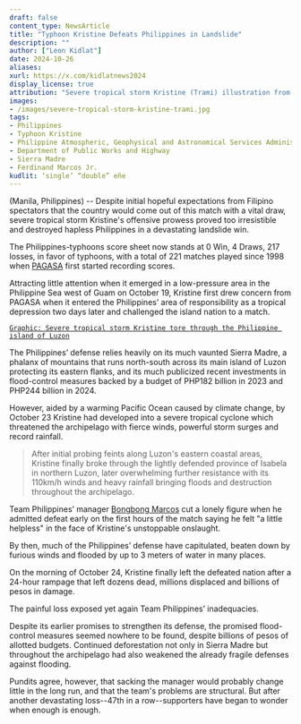 ```yaml
---
draft: false
content_type: NewsArticle
title: "Typhoon Kristine Defeats Philippines in Landslide"
description: ""
author: ["Leon Kidlat"]
date: 2024-10-26
aliases:
xurl: https://x.com/kidlatnews2024
display_license: true
attribution: "Severe tropical storm Kristine (Trami) illustration from [Wikimedia](https://en.wikipedia.org/wiki/File:ECDM_20241023_TC_TRAMI.pdf)."
images:
- /images/severe-tropical-storm-kristine-trami.jpg
tags:
- Philippines
- Typhoon Kristine
- Philippine Atmospheric, Geophysical and Astronomical Services Administration
- Department of Public Works and Highway
- Sierra Madre
- Ferdinand Marcos Jr.
kudlit: ‘single’ “double” eñe
---
```

(Manila, Philippines) -- Despite initial hopeful expectations from Filipino spectators that the country would come out of this match with a vital draw, severe tropical storm Kristine's offensive prowess proved too irresistible and destroyed hapless Philippines in a devastating landslide win.

The Philippines-typhoons score sheet now stands at 0 Win, 4 Draws, 217 losses, in favor of typhoons, with a total of 221 matches played since 1998 when [PAGASA](/tags/philippine-atmospheric-geophysical-and-astronomical-services-administration) first started recording scores.

Attracting little attention when it emerged in a low-pressure area in the Philippine Sea west of Guam on October 19, Kristine first drew concern from  PAGASA when it entered the Philippines’ area of responsibility as a tropical depression two days later and challenged the island nation to a match.

[`Graphic: Severe tropical storm Kristine tore through the Philippine island of Luzon`](/images/severe-tropical-storm-kristine-trami.jpg)

The Philippines’ defense relies heavily on its much vaunted Sierra Madre, a phalanx of mountains that runs north-south across its main island of Luzon protecting its eastern flanks, and its much publicized recent investments in flood-control measures backed by a budget of PHP182 billion in 2023 and PHP244 billion in 2024.

However, aided by a warming Pacific Ocean caused by climate change, by October 23 Kristine had developed into a severe tropical cyclone which threatened the archipelago with fierce winds, powerful storm surges and record rainfall.

>After initial probing feints along Luzon's eastern coastal areas, Kristine finally broke through the lightly defended province of Isabela in northern Luzon, later overwhelming further resistance with its 110km/h winds and heavy rainfall bringing floods and destruction throughout the archipelago.

Team Philippines’ manager [Bongbong Marcos](/tags/ferdinand-marcos-jr) cut a lonely figure when he admitted defeat early on the first hours of the match saying he felt "a little helpless" in the face of Kristine's unstoppable onslaught.

By then, much of the Philippines’ defense have capitulated, beaten down by furious winds and flooded by up to 3 meters of water in many places.

On the morning of October 24, Kristine finally left the defeated nation after a 24-hour rampage that left dozens dead, millions displaced and billions of pesos in damage.

The painful loss exposed yet again Team Philippines’ inadequacies.

Despite its earlier promises to strengthen its defense, the promised flood-control measures seemed nowhere to be found, despite billions of pesos of allotted budgets. Continued deforestation not only in Sierra Madre but throughout the archipelago had also weakened the already fragile defenses against flooding.

Pundits agree, however, that sacking the manager would probably change little in the long run, and that the team's problems are structural. But after another devastating loss--47th in a row--supporters have began to wonder when enough is enough.
